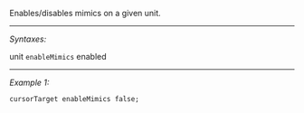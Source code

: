 Enables/disables mimics on a given unit.


---
*Syntaxes:*

unit `enableMimics` enabled

---
*Example 1:*

```sqf
cursorTarget enableMimics false;
```
